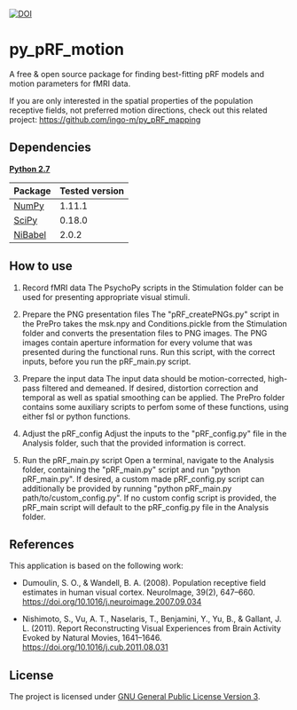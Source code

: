 [![DOI](https://zenodo.org/badge/78625137.svg)](https://zenodo.org/badge/latestdoi/78625137)

# py_pRF_motion
A free & open source package for finding best-fitting pRF models and motion parameters for fMRI data.

If you are only interested in the spatial properties of the population receptive fields, not preferred motion directions, check out this related project:  https://github.com/ingo-m/py_pRF_mapping


## Dependencies
[**Python 2.7**](https://www.python.org/download/releases/2.7/)

| Package                              | Tested version |
|--------------------------------------|----------------|
| [NumPy](http://www.numpy.org/)       | 1.11.1         |
| [SciPy](http://www.scipy.org/)       | 0.18.0         |
| [NiBabel](http://nipy.org/nibabel/)  | 2.0.2          |

## How to use
1. Record fMRI data
The PsychoPy scripts in the Stimulation folder can be used for presenting appropriate visual stimuli.

2. Prepare the PNG presentation files
The "pRF_createPNGs.py" script in the PrePro takes the msk.npy and Conditions.pickle from the Stimulation folder and converts the presentation files to PNG images. The PNG images contain aperture information for every volume that was presented during the functional runs. Run this script, with the correct inputs, before you run the pRF_main.py script.

3. Prepare the input data
The input data should be motion-corrected, high-pass filtered and demeaned. If desired, distortion correction and temporal as well as spatial smoothing can be applied.
The PrePro folder contains some auxiliary scripts to perfom some of these functions, using either fsl or python functions.

4. Adjust the pRF_config
Adjust the inputs to the "pRF_config.py" file in the Analysis folder, such that the provided information is correct.

5. Run the pRF_main.py script
Open a terminal, navigate to the Analysis folder, containing the "pRF_main.py" script and run "python pRF_main.py". If desired, a custom made pRF_config.py script can additionally be provided by running "python pRF_main.py path/to/custom_config.py". If no custom config script is provided, the pRF_main script will default to the pRF_config.py file in the Analysis folder.

## References
This application is based on the following work:

* Dumoulin, S. O., & Wandell, B. A. (2008). Population receptive field estimates in human visual cortex. NeuroImage, 39(2), 647–660. https://doi.org/10.1016/j.neuroimage.2007.09.034

* Nishimoto, S., Vu, A. T., Naselaris, T., Benjamini, Y., Yu, B., & Gallant, J. L. (2011). Report Reconstructing Visual Experiences from Brain Activity Evoked by Natural Movies, 1641–1646. https://doi.org/10.1016/j.cub.2011.08.031

## License

The project is licensed under [GNU General Public License Version 3](http://www.gnu.org/licenses/gpl.html).

